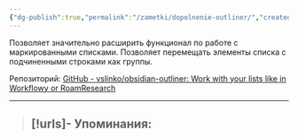 ```yaml
---
{"dg-publish":true,"permalink":"/zametki/dopolnenie-outliner/","created":"2024-07-13 15:10","updated":"2024-09-03T16:30:06+03:00"}
---
```


Позволяет значительно расширить функционал по работе с маркированными списками. Позволяет перемещать элементы списка с подчиненными строками как группы.

Репозиторий: [GitHub - vslinko/obsidian-outliner: Work with your lists like in Workflowy or RoamResearch](https://github.com/vslinko/obsidian-outliner)

---
> [!urls]- Упоминания:
> - 